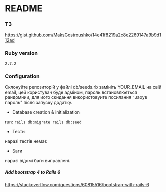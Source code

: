 # README

### TЗ

https://gist.github.com/MaksGostroushko/14e41f8219a2c8e2269147a9b9d112ad

### Ruby version
	2.7.2

### Configuration

Склонуйте репозиторій у файлі db/seeds.rb замініть YOUR_EMAIL на свій email, цей користувач буде адміном, пароль встановлюється рандомний, для його скидання використовуйте посилання "Забув пароль" після запуску додатку.

* Database creation & initialization

run:
`
 rails db:migrate
 rails db:seed
`

* Тести

наразі тестів немає

* Баги

наразі відомі баги виправлені.

##### Add bootstrap 4 to Rails 6

https://stackoverflow.com/questions/60815516/bootstrap-with-rails-6
